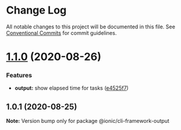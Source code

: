 # Change Log

All notable changes to this project will be documented in this file.
See [Conventional Commits](https://conventionalcommits.org) for commit guidelines.

# [1.1.0](https://github.com/ionic-team/ionic-cli/compare/@ionic/cli-framework-output@1.0.1...@ionic/cli-framework-output@1.1.0) (2020-08-26)


### Features

* **output:** show elapsed time for tasks ([e4525f7](https://github.com/ionic-team/ionic-cli/commit/e4525f79b549b66e25e6c01297ccc77cc6c85250))





## 1.0.1 (2020-08-25)

**Note:** Version bump only for package @ionic/cli-framework-output
